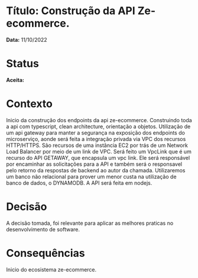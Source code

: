 # Título: Construção da API Ze-ecommerce.

**Data:** 11/10/2022

# Status 

**Aceita:**

# Contexto 

Inicio da construção dos endpoints da api ze-ecommerce. Construindo toda a api com typescript, clean architecture, orientação a objetos. 
Utilização de um api gateway para manter a segurança na exposição dos endpoints do microserviço, aonde será feita a integração privada via VPC dos recursos HTTP/HTTPS. São recursos de uma instância EC2 por trás de um Network Load Balancer por meio de um link de VPC. Será feito um VpcLink que é um recurso do API GETAWAY, que encapsula um vpc link. Ele será responsável por encaminhar as solicitações para a API e também será o responsavel pelo retorno da respostas de backend ao autor da chamada. Utilizaremos um banco não relacional para prover um menor custa na utilização de banco de dados, o DYNAMODB. A API será feita em nodejs.

# Decisão

A decisão tomada, foi relevante para aplicar as melhores praticas no desenvolvimento de software.

# Consequências

Inicio do ecosistema ze-ecommerce.